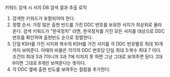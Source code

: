 키워드 검색 시 서지 DB 검색 결과 추출 로직
1. 검색한 키워드가 포함되어야 한다.
2. 정렬 순서: 가장 많은 출현 빈드를 가진 DDC 번호를 보유한 서지가 최상위로 올라온다.
검색 키워드가 "한국정치" 라면, 한국정치를  가진 모든 서지를 대상으로 DDC 번호를 확인하여 출현빈도 순으로 정렬한다.
3. 단일 KSH를 가진 서지와 복수의 KSH를 가진 서지를 각 DDC 번호별로 최대 10개까지 보여준다.
이때의 비율은 각각의 DDC 번호당 단일 최대 3:복수 최대 7 이다.
조건이 최대 3과 7이니까 3과 7에 미치지 못 하면 그냥 그대로 보여주면 된다. 2대 6이면 그대로 8개만 보여준다는 뜻이다.
4. 각 DDC 옆에 출현 빈도를 보여주는 컬럼을 추가한다.



